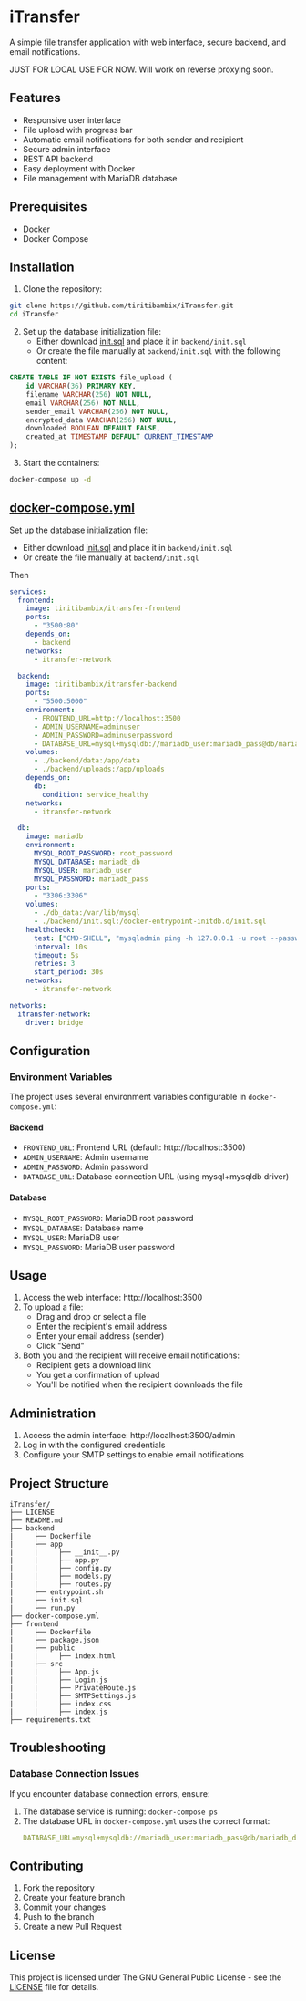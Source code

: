# iTransfer

A simple file transfer application with web interface, secure backend, and email notifications.

JUST FOR LOCAL USE FOR NOW. Will work on reverse proxying soon.

## Features

- Responsive user interface
- File upload with progress bar
- Automatic email notifications for both sender and recipient
- Secure admin interface
- REST API backend
- Easy deployment with Docker
- File management with MariaDB database

## Prerequisites

- Docker
- Docker Compose

## Installation

1. Clone the repository:
```bash
git clone https://github.com/tiritibambix/iTransfer.git
cd iTransfer
```

2. Set up the database initialization file:
   - Either download [init.sql](https://github.com/tiritibambix/iTransfer/blob/main/backend/init.sql) and place it in `backend/init.sql`
   - Or create the file manually at `backend/init.sql` with the following content:
```sql
CREATE TABLE IF NOT EXISTS file_upload (
    id VARCHAR(36) PRIMARY KEY,
    filename VARCHAR(256) NOT NULL,
    email VARCHAR(256) NOT NULL,
    sender_email VARCHAR(256) NOT NULL,
    encrypted_data VARCHAR(256) NOT NULL,
    downloaded BOOLEAN DEFAULT FALSE,
    created_at TIMESTAMP DEFAULT CURRENT_TIMESTAMP
);
```

3. Start the containers:
```bash
docker-compose up -d
```
## [docker-compose.yml](https://github.com/tiritibambix/iTransfer/blob/main/docker-compose.yml)

Set up the database initialization file:
   - Either download [init.sql](https://github.com/tiritibambix/iTransfer/blob/main/backend/init.sql) and place it in `backend/init.sql`
   - Or create the file manually at `backend/init.sql`

Then
```yaml
services:
  frontend:
    image: tiritibambix/itransfer-frontend
    ports:
      - "3500:80"
    depends_on:
      - backend
    networks:
      - itransfer-network

  backend:
    image: tiritibambix/itransfer-backend
    ports:
      - "5500:5000"
    environment:
      - FRONTEND_URL=http://localhost:3500
      - ADMIN_USERNAME=adminuser
      - ADMIN_PASSWORD=adminuserpassword
      - DATABASE_URL=mysql+mysqldb://mariadb_user:mariadb_pass@db/mariadb_db
    volumes:
      - ./backend/data:/app/data
      - ./backend/uploads:/app/uploads
    depends_on:
      db:
        condition: service_healthy
    networks:
      - itransfer-network

  db:
    image: mariadb
    environment:
      MYSQL_ROOT_PASSWORD: root_password
      MYSQL_DATABASE: mariadb_db
      MYSQL_USER: mariadb_user
      MYSQL_PASSWORD: mariadb_pass
    ports:
      - "3306:3306"
    volumes:
      - ./db_data:/var/lib/mysql
      - ./backend/init.sql:/docker-entrypoint-initdb.d/init.sql
    healthcheck:
      test: ["CMD-SHELL", "mysqladmin ping -h 127.0.0.1 -u root --password=$MYSQL_ROOT_PASSWORD || echo 'Healthcheck failed' >> /var/log/healthcheck.log"]
      interval: 10s
      timeout: 5s
      retries: 3
      start_period: 30s
    networks:
      - itransfer-network

networks:
  itransfer-network:
    driver: bridge
```

## Configuration

### Environment Variables

The project uses several environment variables configurable in `docker-compose.yml`:

#### Backend
- `FRONTEND_URL`: Frontend URL (default: http://localhost:3500)
- `ADMIN_USERNAME`: Admin username
- `ADMIN_PASSWORD`: Admin password
- `DATABASE_URL`: Database connection URL (using mysql+mysqldb driver)

#### Database
- `MYSQL_ROOT_PASSWORD`: MariaDB root password
- `MYSQL_DATABASE`: Database name
- `MYSQL_USER`: MariaDB user
- `MYSQL_PASSWORD`: MariaDB user password

## Usage

1. Access the web interface: http://localhost:3500
2. To upload a file:
   - Drag and drop or select a file
   - Enter the recipient's email address
   - Enter your email address (sender)
   - Click "Send"
3. Both you and the recipient will receive email notifications:
   - Recipient gets a download link
   - You get a confirmation of upload
   - You'll be notified when the recipient downloads the file

## Administration

1. Access the admin interface: http://localhost:3500/admin
2. Log in with the configured credentials
3. Configure your SMTP settings to enable email notifications

## Project Structure

```
iTransfer/
├── LICENSE
├── README.md
├── backend
|     ├── Dockerfile
|     ├── app
|     |     ├── __init__.py
|     |     ├── app.py
|     |     ├── config.py
|     |     ├── models.py
|     |     ├── routes.py
|     ├── entrypoint.sh
|     ├── init.sql
|     ├── run.py
├── docker-compose.yml
├── frontend
|     ├── Dockerfile
|     ├── package.json
|     ├── public
|     |     ├── index.html
|     ├── src
|     |     ├── App.js
|     |     ├── Login.js
|     |     ├── PrivateRoute.js
|     |     ├── SMTPSettings.js
|     |     ├── index.css
|     |     ├── index.js
├── requirements.txt
```

## Troubleshooting

### Database Connection Issues
If you encounter database connection errors, ensure:
1. The database service is running: `docker-compose ps`
2. The database URL in `docker-compose.yml` uses the correct format:
   ```yaml
   DATABASE_URL=mysql+mysqldb://mariadb_user:mariadb_pass@db/mariadb_db
   ```

## Contributing

1. Fork the repository
2. Create your feature branch
3. Commit your changes
4. Push to the branch
5. Create a new Pull Request

## License

This project is licensed under The GNU General Public License - see the [LICENSE](LICENSE) file for details.